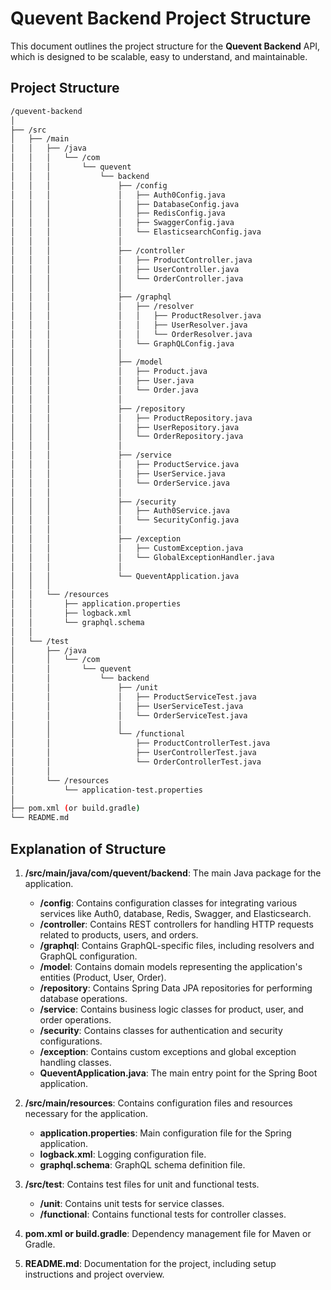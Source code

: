 # Quevent Backend Project Structure

This document outlines the project structure for the **Quevent Backend** API, which is designed to be scalable, easy to understand, and maintainable.

## Project Structure

```bash
/quevent-backend
│
├── /src
│   ├── /main
│   │   ├── /java
│   │   │   └── /com
│   │   │       └── quevent
│   │   │           └── backend
│   │   │               ├── /config
│   │   │               │   ├── Auth0Config.java
│   │   │               │   ├── DatabaseConfig.java
│   │   │               │   ├── RedisConfig.java
│   │   │               │   ├── SwaggerConfig.java
│   │   │               │   └── ElasticsearchConfig.java
│   │   │               │
│   │   │               ├── /controller
│   │   │               │   ├── ProductController.java
│   │   │               │   ├── UserController.java
│   │   │               │   └── OrderController.java
│   │   │               │
│   │   │               ├── /graphql
│   │   │               │   ├── /resolver
│   │   │               │   │   ├── ProductResolver.java
│   │   │               │   │   ├── UserResolver.java
│   │   │               │   │   └── OrderResolver.java
│   │   │               │   └── GraphQLConfig.java
│   │   │               │
│   │   │               ├── /model
│   │   │               │   ├── Product.java
│   │   │               │   ├── User.java
│   │   │               │   └── Order.java
│   │   │               │
│   │   │               ├── /repository
│   │   │               │   ├── ProductRepository.java
│   │   │               │   ├── UserRepository.java
│   │   │               │   └── OrderRepository.java
│   │   │               │
│   │   │               ├── /service
│   │   │               │   ├── ProductService.java
│   │   │               │   ├── UserService.java
│   │   │               │   └── OrderService.java
│   │   │               │
│   │   │               ├── /security
│   │   │               │   ├── Auth0Service.java
│   │   │               │   └── SecurityConfig.java
│   │   │               │
│   │   │               ├── /exception
│   │   │               │   ├── CustomException.java
│   │   │               │   └── GlobalExceptionHandler.java
│   │   │               │
│   │   │               └── QueventApplication.java
│   │   │
│   │   └── /resources
│   │       ├── application.properties
│   │       ├── logback.xml
│   │       └── graphql.schema
│   │
│   └── /test
│       ├── /java
│       │   └── /com
│       │       └── quevent
│       │           └── backend
│       │               ├── /unit
│       │               │   ├── ProductServiceTest.java
│       │               │   ├── UserServiceTest.java
│       │               │   └── OrderServiceTest.java
│       │               │
│       │               └── /functional
│       │                   ├── ProductControllerTest.java
│       │                   ├── UserControllerTest.java
│       │                   └── OrderControllerTest.java
│       │
│       └── /resources
│           └── application-test.properties
│
├── pom.xml (or build.gradle)
└── README.md
```

## Explanation of Structure

1. **/src/main/java/com/quevent/backend**: The main Java package for the application.

   - **/config**: Contains configuration classes for integrating various services like Auth0, database, Redis, Swagger, and Elasticsearch.
   - **/controller**: Contains REST controllers for handling HTTP requests related to products, users, and orders.
   - **/graphql**: Contains GraphQL-specific files, including resolvers and GraphQL configuration.
   - **/model**: Contains domain models representing the application's entities (Product, User, Order).
   - **/repository**: Contains Spring Data JPA repositories for performing database operations.
   - **/service**: Contains business logic classes for product, user, and order operations.
   - **/security**: Contains classes for authentication and security configurations.
   - **/exception**: Contains custom exceptions and global exception handling classes.
   - **QueventApplication.java**: The main entry point for the Spring Boot application.

2. **/src/main/resources**: Contains configuration files and resources necessary for the application.

   - **application.properties**: Main configuration file for the Spring application.
   - **logback.xml**: Logging configuration file.
   - **graphql.schema**: GraphQL schema definition file.

3. **/src/test**: Contains test files for unit and functional tests.

   - **/unit**: Contains unit tests for service classes.
   - **/functional**: Contains functional tests for controller classes.

4. **pom.xml or build.gradle**: Dependency management file for Maven or Gradle.

5. **README.md**: Documentation for the project, including setup instructions and project overview.

